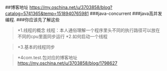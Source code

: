##博客地址
<https://my.oschina.net/u/3703858/blog?catalog=5741365&temp=1518940765981>
###java-concurrent 
###java高并发编程.
###你应该先了解这些  
>*1.线程的概念
    线程：本人通俗理解一个程序里头不同的执行路径可以放在不同的cpu里面同步运行
>*2.如何启动一个线程

>*3.基本的线程同步

>*4com.test.包对应的博客地址
><https://my.oschina.net/u/3703858/blog/1798627>
 